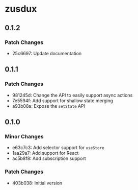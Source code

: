 # zusdux

## 0.1.2

### Patch Changes

- 25c6697: Update documentation

## 0.1.1

### Patch Changes

- 981245d: Change the API to easily support async actions
- 7e5594f: Add support for shallow state merging
- a93b08a: Expose the `setState` API

## 0.1.0

### Minor Changes

- e63c7c3: Add selector support for `useStore`
- 1aa29a7: Add support for React
- ac5b8f8: Add subscription support

### Patch Changes

- 403b038: Initial version
